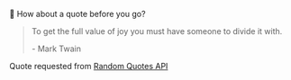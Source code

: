 📣 How about a quote before you go?

> To get the full value of joy you must have someone to divide it with.
>
> <p>- Mark Twain</p>

Quote requested from [Random Quotes API](https://github.com/lukePeavey/quotable)
